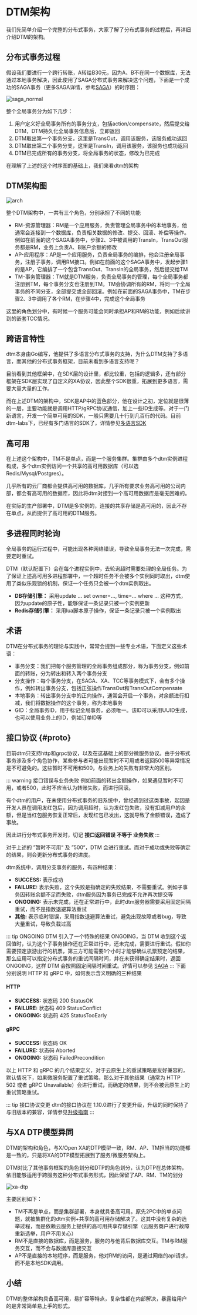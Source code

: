 # DTM架构

我们先简单介绍一个完整的分布式事务，大家了解了分布式事务的过程后，再详细介绍DTM的架构。

## 分布式事务过程

假设我们要进行一个跨行转账，A转给B30元，因为A、B不在同一个数据库，无法通过本地事务解决，因此使用了SAGA分布式事务来解决这个问题，下面是一个成功的SAGA事务（更多SAGA详情，参考[SAGA](./saga)）的时序图：

![saga_normal](../imgs/saga_normal.jpg)

整个全局事务分为如下几步：
1. 用户定义好全局事务所有的事务分支，包括action/compensate，然后提交给DTM，DTM持久化全局事务信息后，立即返回
2. DTM取出第一个事务分支，这里是TransOut，调用该服务，该服务成功返回
3. DTM取出第二个事务分支，这里是TransIn，调用该服务，该服务也成功返回
4. DTM已完成所有的事务分支，将全局事务的状态，修改为已完成

在理解了上述的这个时序图的基础上，我们来看dtm的架构

## DTM架构图
![arch](../imgs/arch.jpg)


整个DTM架构中，一共有三个角色，分别承担了不同的功能

- RM-资源管理器：RM是一个应用服务，负责管理全局事务中的本地事务，他通常会连接到一个数据库，负责相关数据的修改、提交、回滚、补偿等操作。例如在前面的这个SAGA事务中，步骤2、3中被调用的TransIn，TransOut服务都是RM，业务上负责A、B账户余额的修改
- AP-应用程序：AP是一个应用服务，负责全局事务的编排，他会注册全局事务，注册子事务，调用RM接口。例如在前面的这个SAGA事务中，发起步骤1的是AP，它编排了一个包含TransOut、TransIn的全局事务，然后提交给TM
- TM-事务管理器：TM就是DTM服务，负责全局事务的管理，每个全局事务都注册到TM，每个事务分支也注册到TM。TM会协调所有的RM，将同一个全局事务的不同分支，全部提交或全部回滚。例如在前面的SAGA事务中，TM在步骤2、3中调用了各个RM，在步骤4中，完成这个全局事务

这里的角色划分中，有时候一个服务可能会同时承担AP和RM的功能，例如后续讲到的嵌套TCC情况。

## 跨语言特性
dtm本身由Go编写，他提供了多语言分布式事务的支持，为什么DTM支持了多语言，而其他的分布式事务框架，目前未看到多语言支持呢？

目前看到其他框架中，在SDK层的设计里，都比较重，包括的逻辑多，还有部分框架在SDK层实现了自定义的XA协议，因此整个SDK很重，拓展到更多语言，需要大量大量的工作。

而在上述DTM的架构中，SDK是AP中的蓝色部分，他在设计之初，定位就是很薄的一层，主要功能就是调用HTTP/gRPC协议通信，加上一些ID生成等。对于一门新语言，开发一个简单可用的SDK，一般只需要几十行到几百行的代码。目前dtm-labs下，已经有多门语言的SDK了，详情参见[多语言SDK](../ref/sdk)

## 高可用
在上述这个架构中，TM不是单点，而是一个服务集群。集群由多个dtm实例进程构成，多个dtm实例访问一个共享的高可用数据库（可以选Redis/Mysql/Postgres）。

几乎所有的云厂商都会提供高可用的数据库，几乎所有要求业务高可用的公司内部，都会有高可用的数据库，因此将dtm对接到一个高可用数据库是毫无困难的。

在实际的生产部署中，DTM是多实例的，连接的共享存储是高可用的，因此不存在单点，从而提供了高可用的DTM服务。

## 多进程同时轮询

全局事务的运行过程中，可能出现各种网络错误，导致全局事务无法一次完成，需要定时重试。

DTM（默认配置下）会在每个进程实例中，去轮询超时需要处理的全局任务。为了保证上述高可用多进程部署中，一个超时任务不会被多个实例同时取出，dtm使用了类似乐观锁的机制，保证一个任务只会被一个dtm实例取出。

- **DB存储引擎：** 采用update ... set owner=..., time=... where ... 这种方式，因为update的原子性，能够保证一条记录只被一个实例更新
- **Redis存储引擎：** 采用lua脚本原子操作，保证一条记录只被一个实例取出

## 术语
DTM在分布式事务的理论与实践中，常常会提到一些专业术语，下面定义这些术语：
- 事务分支：我们把每个服务管理的全局事务组成部分，称为事务分支，例如前面的转账，分为转出和转入两个事务分支
- 分支操作：每个事务分支，在SAGA、XA、TCC等事务模式下，会有多个操作，例如转出事务分支，包括正弦操作TransOut和TransOutCompensate
- 本地事务：转出事务分支中的正向操作，通常会开启一个事务，对余额进行扣减，我们将数据操作的这个事务，称为本地事务
- GID：全局事务ID，用于标记全局事务，必须唯一。该ID可以采用UUID生成，也可以使用业务上的ID，例如订单ID等

## 接口协议 {#proto}

目前dtm只支持http和grpc协议，以及在这基础上的部分微服务协议。由于分布式事务涉及多个角色协作，某些参与者可能出现暂时不可用或者返回500等异常情况是不可避免的。这些暂时不可用和500，与业务上的失败有非常大的区别。

::: warning 接口错误与业务失败
例如前面的转出金额操作，如果遇见暂时不可用，或者500，此时不应当认为转账失败，而进行回滚。

有个dtm的用户，在未使用分布式事务的旧系统中，曾经遇到过这类事故，起因是开发人员在调用发红包后，因为调用超时，认为发红包失败，没有扣减用户的余额，但是当红包服务恢复正常后，发现红包已发出，这就导致了金额错误，造成了事故。

因此进行分布式事务开发时，切记 **接口返回错误 不等于 业务失败**
:::

对于上述的 ”暂时不可用“ 及 ”500“，DTM 会进行重试。而对于成功或失败等确定的结果，则会更新分布式事务的进度。

dtm系统中，调用分支事务的服务，有四种结果：
- **SUCCESS:** 表示成功
- **FAILURE:** 表示失败，这个失败是指确定的失败结果，不需要重试。例如子事务因转账余额不足而失败，dtm服务因为事务已完成不允许再次提交等
- **ONGOING:** 表示未完成，还在正常进行中，此时dtm服务器需要采用固定间隔重试，而不是指数退避算法重试
- **其他:** 表示临时错误，采用指数退避算法重试，避免出现故障或者bug，导致大量重试，导致负载过高

::: tip ONGOING
DTM 引入了一个特殊的结果 ONGOING，当 DTM 收到这个返回值时，认为这个子事务操作还在正常进行中，还未完成，需要进行重试。假如你需要预定旅游出行的机票，第三方可能需要1个小时才能够确认机票预定的结果，那么应用可以指定分布式事务的重试间隔时间，并在未获得确定结果时，返回 ONGOING，这样 DTM 会按照固定间隔时间重试。详情可以参见 [SAGA](../practice/saga)
:::
下面分别说明 HTTP 和 gRPC 中，如何表示含义明确的三种结果
#### HTTP
- **SUCCESS:** 状态码 200 StatusOK
- **FAILURE:** 状态码 409 StatusConflict
- **ONGOING:** 状态码 425 StatusTooEarly

#### gRPC
- **SUCCESS:** 状态码 OK
- **FAILURE:** 状态码 Aborted
- **ONGOING:** 状态码 FailedPrecondition

以上 HTTP 和 gRPC 的几个结果定义，对于云原生上的重试策略是友好兼容的，默认情况下，如果微服务配置了重试策略，那么对于其他结果（通常为 HTTP 502 或者 gRPC Unavailable）会进行重试，而确定的结果，则不会被云原生上的重试策略重试。

::: tip 接口协议变更
dtm的接口协议在 1.10.0进行了变更升级，升级的同时保持了与旧版本的兼容，详情参见[升级指南](../deploy/upgrade)
:::


## 与XA DTP模型异同
DTM的架构和角色，与X/Open XA的DTP模型一致，RM、AP、TM担当的功能都是一致的，只是将XA的DTP模型拓展到了服务/微服务架构上。

DTM对比了其他事务框架的角色划分和DTP的角色划分，认为DTP在总体架构，依旧能够适用于跨服务这种分布式事务形式，因此保留了AP、RM、TM的划分

![xa-dtp](../imgs/xa-dtp.png)

主要区别如下：
- TM不再是单点，而是集群部署，本身就具备高可用。原先2PC中的单点问题，就被集群化的dtm实例+共享的高可用存储解决了。这其中没有复杂的选举过程，而是依赖云服务上提供的高可用共享存储引擎（云服务商户进行故障重新选举，用户不用关心）
- RM不是直接的数据库，而是服务，服务的与他背后数据库交互。TM与RM服务交互，而不会与数据库直接交互
- AP不是直接的本地程序，而是服务，他对RM的访问，是通过网络的api请求，而不是本地SDK调用。

## 小结
DTM的整体架构具备高可用，易扩容等特点，复杂性都在内部解决，暴露给用户的是非常简单易上手的形式。